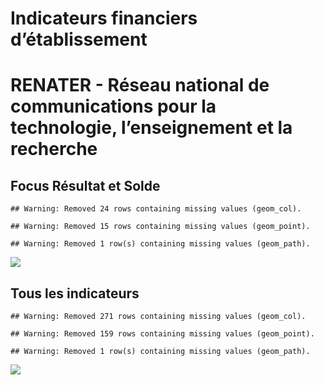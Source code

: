 Indicateurs financiers d’établissement
================

# RENATER - Réseau national de communications pour la technologie, l’enseignement et la recherche

## Focus Résultat et Solde

    ## Warning: Removed 24 rows containing missing values (geom_col).

    ## Warning: Removed 15 rows containing missing values (geom_point).

    ## Warning: Removed 1 row(s) containing missing values (geom_path).

![](renater___réseau_national_de_communications_pour_la_technologie__l_enseignement_et_la_recherche_files/figure-gfm/etab.focus-1.png)<!-- -->

## Tous les indicateurs

    ## Warning: Removed 271 rows containing missing values (geom_col).

    ## Warning: Removed 159 rows containing missing values (geom_point).

    ## Warning: Removed 1 row(s) containing missing values (geom_path).

![](renater___réseau_national_de_communications_pour_la_technologie__l_enseignement_et_la_recherche_files/figure-gfm/etab-1.png)<!-- -->
